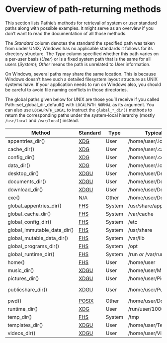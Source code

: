 Overview of path-returning methods
==================================

This section lists Pathie’s methods for retrieval of system or user
standard paths along with possible examples. It might serve as an
overview if you don’t want to read the documentation of all those
methods.

The _Standard_ column denotes the standard the specified path was taken from under UNIX; Windows
has no applicable standards it follows for its directory structure. The _Type_ column
specified whether this path varies on a per-user basis (_User_) or is a fixed system
path that is the same for all users (_System_); _Other_ means the path is unrelated
to User information.

On Windows, several paths may share the same location. This is because Windows
doesn’t have such a detailed filesystem layout structure as UNIX systems have.
If your application needs to run on Windows also, you should be careful to avoid
file naming conflicts in those directories.

The global paths given below for UNIX are those you’ll receive if you called Path::set_global_dir_default()
with `LOCALPATH_NORMAL` as its argument. You can also use `LOCALPATH_LOCAL` to instruct
the `global_*_dir()` methods to return the corresponding paths under the system-local
hierarchy (mostly `/usr/local` and `/var/local`) instead.

Method|Standard|Type|Typical UNIX return value|Typical Windows return value
------|--------|----|-------------------------|----------------------------
appentries_dir()|[XDG]|User|/home/user/.local/share/applications|C:/Users/user/Start Menu
cache_dir()|[XDG]|User|/home/user/.cache|C:/Users/user/AppData/Local
config_dir()|[XDG]|User|/home/user/.config|C:/Users/user/AppData/Roaming
data_dir()|[XDG]|User|/home/user/.local/share|C:/Users/user/AppData/Roaming
desktop_dir()|[XDGU]|User|/home/user/Desktop|C:/Users/user/Desktop
documents_dir()|[XDGU]|User|/home/user/Documents|C:/Users/user/Documents
download_dir()|[XDGU]|User|/home/user/Downloads|N/A
exe()|N/A|Other|/home/user/Downloads/software/bin/foo|C:/Users/user/Downloads/software/foo.exe
global_appentries_dir()|[FHS]|System|/usr/share/applications|C:/Users/All Users/Start Menu
global_cache_dir()|[FHS]|System|/var/cache|C:/Users/All Users/Application Data
global_config_dir()|[FHS]|System|/etc|C:/Windows/System32
global_immutable_data_dir()|[FHS]|System|/usr/share|C:/Windows/System32
global_mutable_data_dir()|[FHS]|System|/var/lib|C:/Users/All Users/Application Data
global_programs_dir()|[FHS]|System|/opt|C:/Program Files
global_runtime_dir()|[FHS]|System|/run _or_ /var/run|C:/Temp
home()|[FHS]|User|/home/user|C:/Users/user
music_dir()|[XDGU]|User|/home/user/Music|C:/Users/user/Music
pictures_dir()|[XDGU]|User|/home/user/Pictures|C:/Users/user/Pictures
publicshare_dir()|[XDGU]|User|/home/user/Public|C:/Users/user/AppData/Roaming/Microsoft/Windows/Network Shortcuts
pwd()|[POSIX]|Other|/home/user/Downloads/software|C:/Users/user/Downloads/software
runtime_dir()|[XDG]|User|/run/user/1000|C:/Users/user/AppData/Local/Temp
temp_dir()|[FHS]|System|/tmp|C:/Users/user/AppData/Local/Temp
templates_dir()|[XDGU]|User|/home/user/Templates|C:/Users/user/AppData/Roaming/Microsoft/Windows/Templates
videos_dir()|[XDGU]|User|/home/user/Videos|C:/Users/user/Videos

[FHS]: http://refspecs.linuxfoundation.org/FHS_2.3/
[XDG]: http://standards.freedesktop.org/basedir-spec/basedir-spec-latest.html
[XDGU]: http://freedesktop.org/wiki/Software/xdg-user-dirs/
[POSIX]: http://pubs.opengroup.org/onlinepubs/9699919799/
